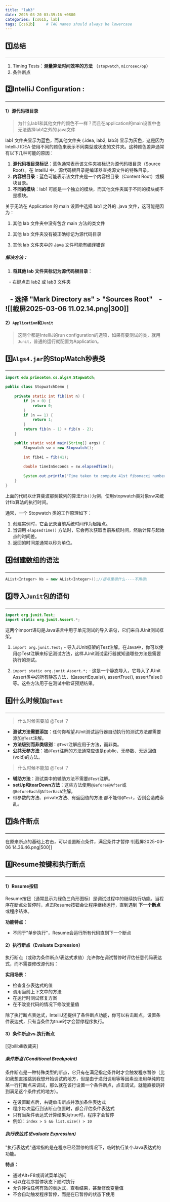 ```yaml
---
title: "lab3"
date: 2025-03-20 03:39:16 +0800
categories: [cs61b, lab]
tags: [cs61b]     # TAG names should always be lowercase
---
```

## 1️⃣总结
---
1. Timing Tests：**测量算法时间效率的方法** （`stopwatch`, `microsec/op`）
2. 条件断点

## 2️⃣IntelliJ Configuration : 
---
#### 1）源代码根目录

> 为什么lab1和其他文件的颜色不一样？而且在application的main设置中也无法选择lab1之外的.java文件

 lab1 文件夹显示为蓝色，而其他文件夹 (.idea, lab2, lab3) 显示为灰色，这是因为 IntelliJ IDEA 使用不同的颜色来表示不同类型或状态的文件夹。这种颜色差异通常有以下几种可能的原因：

1. ****源代码根目录标记****：蓝色通常表示该文件夹被标记为源代码根目录（Source Root）。在 IntelliJ 中，源代码根目录是编译器查找源文件的特殊目录。
2. ****内容根目录****：蓝色可能表示该文件夹是一个内容根目录（Content Root）或模块目录。  
3. ****不同的模块****：lab1 可能是一个独立的模块，而其他文件夹属于不同的模块或不是模块。
  
关于无法在 Application 的 main 设置中选择 lab1 之外的 .java 文件，这可能是因为：

1. 其他 lab 文件夹中没有包含 main 方法的类文件

2. 其他 lab 文件夹没有被正确标记为源代码目录

3. 其他 lab 文件夹中的 Java 文件可能有编译错误

##### 解决方法：

1. ****将其他 lab 文件夹标记为源代码根目录****：

   - 右键点击 lab2 或 lab3 文件夹

   - 选择 "Mark Directory as" > "Sources Root"
   - ![[截屏2025-03-06 11.02.14.png|300]]
  ---
  
#### 2）`Application`和`Junit`

> 这两个都是IntelliJ的run configuration的选项，如果有要测试的类，就用`Junit`，普通的运行就配置为Application。


## 3️⃣`Algs4.jar`的StopWatch秒表类
---
```java
import edu.princeton.cs.algs4.Stopwatch;

public class StopwatchDemo {
    
    private static int fib(int n) {
        if (n < 0) {
            return 0;
        }
        if (n == 1) {
            return 1;
        }
        return fib(n - 1) + fib(n - 2);
    }

    public static void main(String[] args) {
        Stopwatch sw = new Stopwatch();
        
        int fib41 = fib(41);
        
        double timeInSeconds = sw.elapsedTime();
        
        System.out.println("Time taken to compute 41st fibonacci number: " + timeInSeconds + " seconds.");
    }
}

```

上面的代码以计算斐波那契数列的算法`fib()`为例，使用stopwatch类对象sw来统计fib算法的执行时间。

通常，一个 Stopwatch 类的工作原理如下：

1. 创建实例时，它会记录当前系统时间作为起始点。
2. 当调用 `elapsedTime()` 方法时，它会再次获取当前系统时间，然后计算与起始点的时间差。
3. 返回的时间差通常以秒为单位。

## 4️⃣创建数组的语法
---
```cpp
AList<Integer> Ns = new AList<Integer>();//括号里填什么----不用填!
```

## 5️⃣导入`Junit`包的语句
---
```java
import org.junit.Test;
import static org.junit.Assert.*;
```
这两个import语句是Java语言中用于单元测试的导入语句，它们来自JUnit测试框架。

1. `import org.junit.Test;` - 导入JUnit框架的Test注解。在Java中，你可以使用@Test注解来标记测试方法，这样JUnit测试运行器就知道哪些方法是需要执行的测试。
    
2. `import static org.junit.Assert.*;` - 这是一个静态导入，它导入了JUnit Assert类中的所有静态方法，如assertEquals(), assertTrue(), assertFalse()等。这些方法用于在测试中验证预期结果。

## 6️⃣什么时候加`@Test`
---
>什么时候需要加 @Test ？

- **测试方法需要添加**：任何你希望JUnit测试运行器自动执行的测试方法都需要添加`@Test`注解。
- **方法级别而非类级别**：`@Test`注解应用于方法，而非类。
- **公共无参方法**：被`@Test`注解的方法通常应该是public、无参数、无返回值(void)的方法。

>什么时候不能加 @Test ？

- **辅助方法**：测试类中的辅助方法不需要`@Test`注解。
- **setUp和tearDown方法**：这些方法使用`@Before`/`@After`或`@BeforeEach`/`@AfterEach`注解。
- 带参数的方法、private方法、有返回值的方法 都不能带`@Test`，否则会造成紊乱。

## 7️⃣条件断点
---
在原来断点的基础上右击，可以设置断点条件，满足条件才暂停
![[截屏2025-03-06 14.36.46.png|500]]

## 8️⃣Resume按键和执行断点
---
#### 1）Resume按钮

Resume按钮（通常显示为绿色三角形图标）是调试过程中的继续执行功能。当程序在断点处暂停时，点击Resume按钮会让程序继续运行，直到遇到 **下一个断点** 或程序结束。

**功能特点：**
- 不同于"单步执行"，Resume会运行所有代码直到下一个断点

#### 2）执行断点（Evaluate Expression）

执行断点（或称为条件断点/表达式求值）允许你在调试暂停时评估任意代码表达式，而不需要修改源代码：

**实用场景：**

- 检查复杂表达式的值
- 调用当前上下文中的方法
- 在运行时测试修复方案
- 在不改变代码的情况下修改变量值

除了执行断点表达式，IntelliJ还提供了条件断点功能，你可以右击断点，设置条件表达式，只有当条件为true时才会暂停程序执行。

#### 3）条件断点vs.执行断点
[见bilibili收藏夹]
##### 条件断点 (Conditional Breakpoint)

条件断点是一种特殊类型的断点，它只有在满足指定条件时才会触发程序暂停（比如我想直接跳到我想开始调试的地方，但是由于递归调用等等因素没法用单纯的在某一行打断点来调试，那么就在该行设置一个条件断点，点击调试，就能直接跳转到满足这个条件式的地方）。

- 在设置断点后，右键单击断点并添加条件表达式
- 程序每次运行到该断点位置时，都会评估条件表达式
- 只有当条件表达式计算结果为true时，程序才会暂停
- 例如：`index > 5 && list.size() > 10`

##### 执行表达式 (Evaluate Expression)

"执行表达式"通常指的是在程序已经暂停的情况下，临时执行某个Java表达式的功能。

**特点：**

- 通过Alt+F8或调试菜单访问
- 可以在程序暂停状态下随时执行
- 允许评估任何有效的表达式，查看结果，甚至修改变量值
- 不会自动触发程序暂停，而是在已暂停的状态下使用
